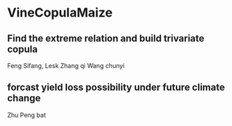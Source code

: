 
# VineCopulaMaize

## Find the extreme relation and build trivariate copula
  Feng Sifang,
  Lesk
  Zhang qi
  Wang chunyi
  
## forcast yield loss possibility under future climate change
  Zhu Peng
  bat
  
